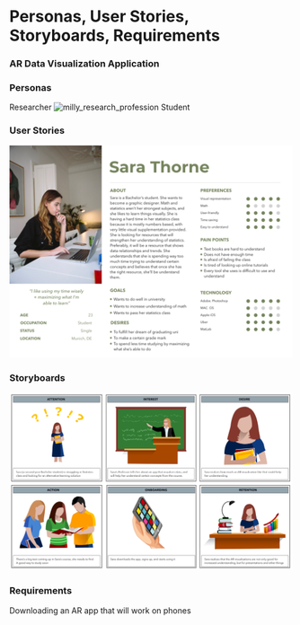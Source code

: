 # Personas, User Stories, Storyboards, Requirements

### AR Data Visualization Application

### Personas
Researcher
![milly_research_profession]()
Student

### User Stories
![megan_student_persona](https://github.com/mes3198/vr-project/blob/main/img/persona-sara-student.jpg)

### Storyboards
![megan_storyboard](https://github.com/mes3198/vr-project/blob/main/img/UserStory.jpg)

### Requirements
Downloading an AR app that will work on phones
